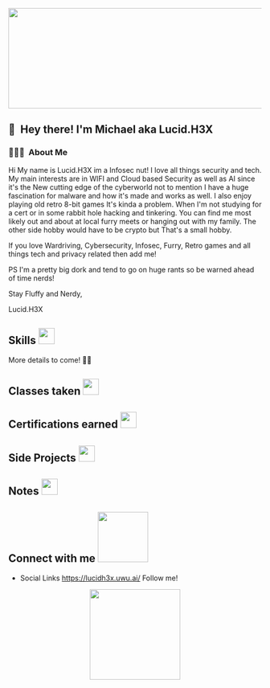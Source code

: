 
<p align="center">
<img src="https://github.com/LucidH3X/LucidH3X/assets/89421832/6add9157-fa1e-455e-8bf2-5e035062321d" width="600" height="200"/>
</p>

## 👋 &nbsp;Hey there! I'm Michael aka Lucid.H3X 

### 👨🏻‍💻 &nbsp;About Me

Hi My name is Lucid.H3X im a Infosec nut! I love all things security and tech. My main interests are in WIFI and Cloud based Security as well as AI since it's the New cutting edge of the cyberworld not to mention I have a huge fascination for malware and how it's made and works as well. I also enjoy playing old retro 8-bit games It's kinda a problem. When I'm not studying for a cert or in some rabbit hole hacking and tinkering. You can find me most likely out and about at local furry meets or hanging out with my family. The other side hobby would have to be crypto but That's a small hobby.

If you love Wardriving, Cybersecurity, Infosec, Furry, Retro games and all things tech and privacy related then add me!

PS I'm a pretty big dork and tend to go on huge rants so be warned ahead of time nerds!

Stay Fluffy and Nerdy,

Lucid.H3X

<h2> Skills <img src = "https://media2.giphy.com/media/QssGEmpkyEOhBCb7e1/giphy.gif?cid=ecf05e47a0n3gi1bfqntqmob8g9aid1oyj2wr3ds3mg700bl&rid=giphy.gif" width = 32px> </h2>

More details to come! 🧟‍♂️

## Classes taken <img src = "https://media2.giphy.com/media/QssGEmpkyEOhBCb7e1/giphy.gif?cid=ecf05e47a0n3gi1bfqntqmob8g9aid1oyj2wr3ds3mg700bl&rid=giphy.gif" width = 32px> </h2>

## Certifications earned <img src = "https://media2.giphy.com/media/QssGEmpkyEOhBCb7e1/giphy.gif?cid=ecf05e47a0n3gi1bfqntqmob8g9aid1oyj2wr3ds3mg700bl&rid=giphy.gif" width = 32px> </h2>

## Side Projects <img src = "https://media2.giphy.com/media/QssGEmpkyEOhBCb7e1/giphy.gif?cid=ecf05e47a0n3gi1bfqntqmob8g9aid1oyj2wr3ds3mg700bl&rid=giphy.gif" width = 32px> </h2>

## Notes <img src = "https://media2.giphy.com/media/QssGEmpkyEOhBCb7e1/giphy.gif?cid=ecf05e47a0n3gi1bfqntqmob8g9aid1oyj2wr3ds3mg700bl&rid=giphy.gif" width = 32px> </h2>

<h2> Connect with me <img src='https://raw.githubusercontent.com/ShahriarShafin/ShahriarShafin/main/Assets/handshake.gif' width="100px"> </h2>

* Social Links https://lucidh3x.uwu.ai/ Follow me!

<p align="center">
  <img height="180em" src="https://media0.giphy.com/media/UcxGOKqvVu4ns8tUs5/giphy.gif?cid=790b7611700b6ee79fcafc3c7334143378d187fc556cebc9&rid=giphy.gif&ct=s">
</p>
